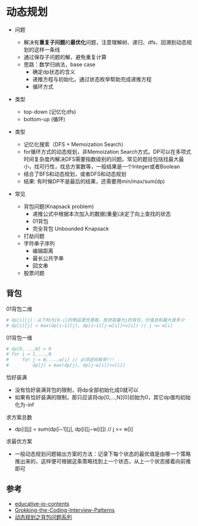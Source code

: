 # 动态规划

- 问题
  - 解决有**重复子问题**的**最优化**问题，注意理解树、递归、dfs、回溯到动态规划的这样一条线
  - 通过保存子问题的解，避免重复计算
  - 思路：数学归纳法，base case
    - 确定dp状态的含义
    - 递推方程与初始化。通过状态枚举帮助完成递推方程
    - 循环方式

- 类型
  - top-down (记忆化dfs)
  - bottom-up (循环)

- 类型
  - 记忆化搜索（DFS + Memoization Search）
  - for循环方式的动态规划，非Memoization Search方式。DP可以在多项式时间复杂度内解决DFS需要指数级别的问题。常见的题目包括找最大最小，找可行性，找总方案数等，一般结果是一个Integer或者Boolean
  - 结合了BFS和动态规划，或者DFS和动态规划
  - 结果: 有时候DP不是最后的结果，还需要用min/max/sum(dp)

- 常见
  - 背包问题(Knapsack problem)
    - 递推公式中根据本次加入的数据(重量)决定了向上查找的状态
    - 01背包
    - 完全背包 Unbounded Knapsack
  - 打劫问题
  - 字符串子序列
    - 编辑距离
    - 最长公共字串
    - 回文串
  - 股票问题


## 背包
01背包二维
```python
# dp[i][j]：从下标为[0-i]的物品里任意取，放进容量为j的背包，价值总和最大是多少
# dp[i][j] = max(dp[i−1][j], dp[i−1][j−w[i]]+v[i]) // j >= w[i]

```

01背包一维
```python
# dp[0,...,W] = 0
# for i = 1,...,N
#     for j = W,...,w[i] // 必须逆向枚举!!!
#         dp[j] = max(dp[j], dp[j−w[i]]+v[i])
```

恰好装满
- 没有恰好装满背包的限制，将dp全部初始化成0就可以
- 如果有恰好装满的限制，那只应该将dp[0,...,N][0]初始为0，其它dp值均初始化为-inf

求方案总数
- dp[i][j] = sum(dp[i−1][j], dp[i][j−w[i]]) // j >= w[i]

求最优方案
- 一般动态规划问题输出方案的方法：记录下每个状态的最优值是由哪一个策略推出来的，这样便可根据这条策略找到上一个状态，从上一个状态接着向前推即可


## 参考
- [educative-io-contents](https://github.com/asutosh97/educative-io-contents/blob/master/Grokking%20Dynamic%20Programming%20Patterns%20for%20Coding%20Interviews.md)
- [Grokking-the-Coding-Interview-Patterns](https://github.com/cl2333/Grokking-the-Coding-Interview-Patterns-for-Coding-Questions)
- [动态规划之背包问题系列](https://tangshusen.me/2019/11/24/knapsack-problem/)
